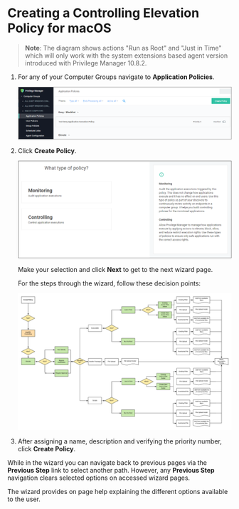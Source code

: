 [title]: # (Controlling: Elevate macOS)
[tags]: # (create)
[priority]: # (12)
# Creating a Controlling Elevation Policy for macOS

>**Note**: The diagram shows actions "Run as Root" and "Just in Time" which will only work with the system extensions based agent version introduced with Privilege Manager 10.8.2.

1. For any of your Computer Groups navigate to __Application Policies__.

   ![app policies](../images/wizard/app-pol-1.png "Application Policies overview page")
1. Click __Create Policy__.

   ![wizard 1](../images/wizard/wiz-1.png "Policy Wizard first page")

   Make your selection and click __Next__ to get to the next wizard page.

   For the steps through the wizard, follow these decision points:

   ![elevate](../images/wizard/controlling-elevate-macOS.png "Policy Wizard decision diagram")
1. After assigning a name, description and verifying the priority number, click __Create Policy__.

While in the wizard you can navigate back to previous pages via the __Previous Step__ link to select another path. However, any __Previous Step__ navigation clears selected options on accessed wizard pages.

The wizard provides on page help explaining the different options available to the user.